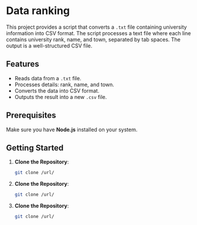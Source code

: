 # Data ranking

This project provides a script that converts a `.txt` file containing university information into CSV format. The script processes a text file where each line contains university rank, name, and town, separated by tab spaces. The output is a well-structured CSV file.

## Features
- Reads data from a `.txt` file.
- Processes details: rank, name, and town.
- Converts the data into CSV format.
- Outputs the result into a new `.csv` file.

## Prerequisites

Make sure you have **Node.js** installed on your system.

## Getting Started

1. **Clone the Repository**:
   ```bash
   git clone /url/
   
1. **Clone the Repository**:
   ```bash
   git clone /url/

1. **Clone the Repository**:
   ```bash
   git clone /url/
   
